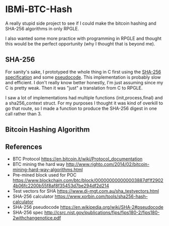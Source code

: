 # IBMi-BTC-Hash


A really stupid side project to see if I could make the bitcoin hashing and SHA-256 algorithms in only RPGLE.

I also wanted some more practice with programming in RPGLE and thought this would be the perfect opportunity (why I thought that is beyond me).



## SHA-256
For sanity's sake, I prototyped the whole thing in C first using the 
[SHA-256 specification](http://csrc.nist.gov/publications/fips/fips180-2/fips180-2withchangenotice.pdf)
and some [pseudocode](https://en.wikipedia.org/wiki/SHA-2#pseudocode). 
This implementation is probably slow and efficient. 
I don't really know better honestly, I'm just assuming since my C is pretty weak.
Then it was "just" a translation from C to RPGLE.


I saw a lot of implementations had multiple functions (init,process,final) and a sha256_context struct. 
For my purposes I thought it was kind of overkill to go that route, so I made a function
to produce the SHA-256 digest in one call rather than 3.


## Bitcoin Hashing Algorithm



## References
* BTC Protocol https://en.bitcoin.it/wiki/Protocol_documentation
* BTC mining the hard way http://www.righto.com/2014/02/bitcoin-mining-hard-way-algorithms.html
* Pre-mined block used for POC https://www.blockchain.com/btc/block/000000000000003887df1f29024b06fc2200b55f8af8f35453d7be294df2d214
* Test vectors for SHA https://www.di-mgt.com.au/sha_testvectors.html
* SHA-256 calculator https://www.xorbin.com/tools/sha256-hash-calculator
* SHA-256 pseudocode https://en.wikipedia.org/wiki/SHA-2#pseudocode
* SHA-256 spec http://csrc.nist.gov/publications/fips/fips180-2/fips180-2withchangenotice.pdf


